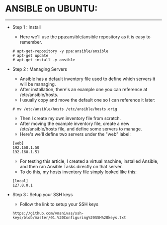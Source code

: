 # ANSIBLE on UBUNTU:
---

- Step 1 : Install
	- Here we'll use the ppa:ansible/ansible repository as it is easy to remember.

	```
	# apt-get-repository -y ppa:ansible/ansible
	# apt-get update
	# apt-get install -y ansible
	```
	
- Step 2 : Managing Servers
	- Ansible has a default inventory file used to define which servers it will be managing. 
	- After installation, there's an example one you can reference at /etc/ansible/hosts.
	- I usually copy and move the default one so I can reference it later:

	```
	# mv /etc/ansible/hosts /etc/ansible/hosts.orig
	```
	
	- Then I create my own inventory file from scratch. 
	- After moving the example inventory file, create a new /etc/ansible/hosts file, and define some servers to manage. 
	- Here's we'll define two servers under the "web" label:

	```
	[web]
	192.168.1.50
	192.168.1.51
	```
	
	- For testing this article, I created a virtual machine, installed Ansible, and then ran Ansible Tasks directly on that server. 
	- To do this, my hosts inventory file simply looked like this:

	```
	[local]
	127.0.0.1
	```
	
- Step 3 : Setup your SSH keys
	- Follow the link to setup your SSH keys

	```
	https://github.com/vmsnivas/ssh-keys/blob/master/01.%20Configuring%20SSH%20keys.txt
	```	
